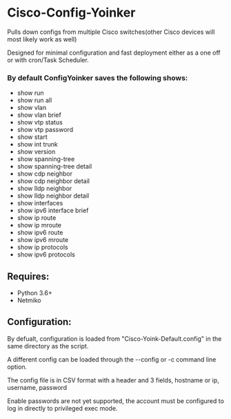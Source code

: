 # Cisco-Config-Yoinker

Pulls down configs from multiple Cisco switches(other Cisco devices will most likely work as well)

Designed for minimal configuration and fast deployment either as a one off or with cron/Task Scheduler.

### By default ConfigYoinker saves the following shows:

* show run
* show run all
* show vlan
* show vlan brief
* show vtp status
* show vtp password
* show start
* show int trunk
* show version
* show spanning-tree
* show spanning-tree detail
* show cdp neighbor
* show cdp neighbor detail
* show lldp neighbor
* show lldp neighbor detail
* show interfaces
* show ipv6 interface brief
* show ip route
* show ip mroute
* show ipv6 route
* show ipv6 mroute
* show ip protocols
* show ipv6 protocols

## Requires:

* Python 3.6+
* Netmiko


## Configuration:

By defualt, configuration is loaded from "Cisco-Yoink-Default.config" in the same directory as the script.

A different config can be loaded through the --config or -c command line option.

The config file is in CSV format with a header and 3 fields, hostname or ip, username, password

Enable passwords are not yet supported, the account must be configured to log in directly to privileged exec mode.
